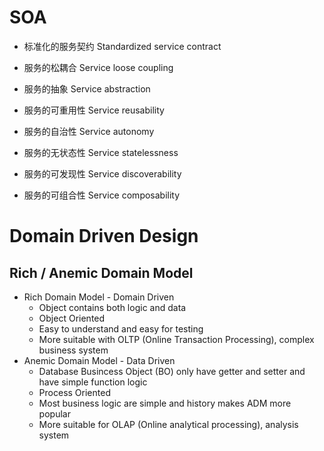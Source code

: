 # SOA

- 标准化的服务契约 Standardized service contract

- 服务的松耦合 Service loose coupling 

- 服务的抽象 Service abstraction 

- 服务的可重用性 Service reusability 

- 服务的自治性 Service autonomy 

- 服务的无状态性 Service statelessness 

- 服务的可发现性 Service discoverability 

- 服务的可组合性 Service composability

# Domain Driven Design

## Rich / Anemic Domain Model

- Rich Domain Model - Domain Driven
  - Object contains both logic and data
  - Object Oriented
  - Easy to understand and easy for testing
  - More suitable with OLTP (Online Transaction Processing), complex business system
- Anemic Domain Model - Data Driven
  - Database Busincess Object (BO) only have getter and setter and have simple function logic
  - Process Oriented
  - Most business logic are simple and history makes ADM more popular
  - More suitable for OLAP (Online analytical processing), analysis system